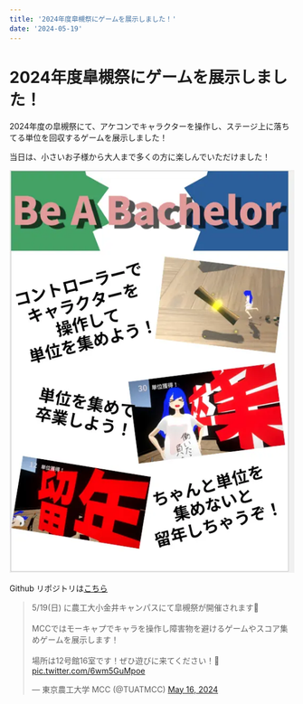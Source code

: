 ```yaml
---
title: '2024年度皐槻祭にゲームを展示しました！'
date: '2024-05-19'
---
```


# 2024年度皐槻祭にゲームを展示しました！

2024年度の皐槻祭にて、アケコンでキャラクターを操作し、ステージ上に落ちてる単位を回収するゲームを展示しました！

当日は、小さいお子様から大人まで多くの方に楽しんでいただけました！

![image](./image.webp)

Github リポジトリは[こちら](https://github.com/tuatmcc/BeABachelor)

<blockquote class="twitter-tweet"><p lang="ja" dir="ltr">5/19(日) に農工大小金井キャンパスにて皐槻祭が開催されます🎉<br><br>MCCではモーキャプでキャラを操作し障害物を避けるゲームやスコア集めゲームを展示します！<br><br>場所は12号館16室です！ぜひ遊びに来てください！🙌 <a href="https://t.co/6wm5GuMpoe">pic.twitter.com/6wm5GuMpoe</a></p>&mdash; 東京農工大学 MCC (@TUATMCC) <a href="https://twitter.com/TUATMCC/status/1791041039433941067?ref_src=twsrc%5Etfw">May 16, 2024</a></blockquote> <script async src="https://platform.twitter.com/widgets.js" charset="utf-8"></script>
